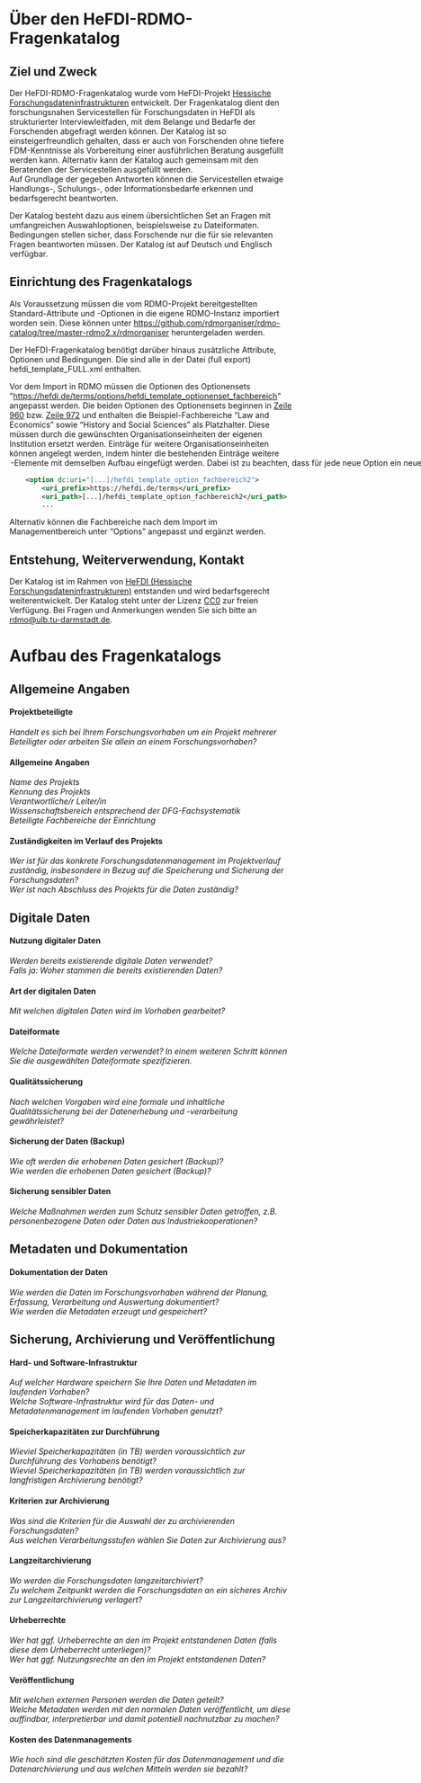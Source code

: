 # Über den HeFDI-RDMO-Fragenkatalog
## Ziel und Zweck
Der HeFDI-RDMO-Fragenkatalog wurde vom HeFDI-Projekt [Hessische Forschungsdateninfrastrukturen](http://www.hefdi.de) entwickelt. Der Fragenkatalog dient den forschungsnahen Servicestellen für Forschungsdaten in HeFDI als strukturierter Interviewleitfaden, mit dem Belange und Bedarfe der Forschenden abgefragt werden können. Der Katalog ist so einsteigerfreundlich gehalten, dass er auch von Forschenden ohne tiefere FDM-Kenntnisse als Vorbereitung einer ausführlichen Beratung ausgefüllt werden kann. Alternativ kann der Katalog auch gemeinsam mit den Beratenden der Servicestellen ausgefüllt werden.  
Auf Grundlage der gegeben Antworten können die Servicestellen etwaige Handlungs-, Schulungs-, oder Informationsbedarfe erkennen und bedarfsgerecht beantworten.

Der Katalog besteht dazu aus einem übersichtlichen Set an Fragen mit umfangreichen Auswahloptionen, beispielsweise zu Dateiformaten. Bedingungen stellen sicher, dass Forschende nur die für sie relevanten Fragen beantworten müssen. Der Katalog ist auf Deutsch und Englisch verfügbar.

## Einrichtung des Fragenkatalogs
Als Voraussetzung müssen die vom RDMO-Projekt bereitgestellten Standard-Attribute und -Optionen in die eigene RDMO-Instanz importiert worden sein. Diese können unter https://github.com/rdmorganiser/rdmo-catalog/tree/master-rdmo2.x/rdmorganiser heruntergeladen werden.

Der HeFDI-Fragenkatalog benötigt darüber hinaus zusätzliche Attribute, Optionen und Bedingungen. Die sind alle in der Datei (full export) hefdi_template_FULL.xml enthalten.

Vor dem Import in RDMO müssen die Optionen des Optionensets "https://hefdi.de/terms/options/hefdi_template_optionenset_fachbereich" angepasst werden. Die beiden Optionen des Optionensets beginnen in [Zeile 960](hefdi_template_FULL.xml#L960) bzw. [Zeile 972](hefdi_template_FULL.xml#L972) und enthalten die Beispiel-Fachbereiche “Law and Economics” sowie “History and Social Sciences” als Platzhalter. Diese müssen durch die gewünschten Organisationseinheiten der eigenen Institution ersetzt werden. Einträge für weitere Organisationseinheiten können angelegt werden, indem hinter die bestehenden Einträge weitere <option>-Elemente mit demselben Aufbau eingefügt werden. Dabei ist zu beachten, dass für jede neue Option ein neuer Key vergeben werden muss:  
```xml
    <option dc:uri="[...]/hefdi_template_option_fachbereich2">  
        <uri_prefix>https://hefdi.de/terms</uri_prefix>
        <uri_path>[...]/hefdi_template_option_fachbereich2</uri_path>
        ...  
```
Alternativ können die Fachbereiche nach dem Import im Managementbereich unter “Options” angepasst und ergänzt werden.

## Entstehung, Weiterverwendung, Kontakt
Der Katalog ist im Rahmen von [HeFDI (Hessische Forschungsdateninfrastrukturen)](https://www.hefdi.de) entstanden und wird bedarfsgerecht weiterentwickelt.
Der Katalog steht unter der Lizenz [CC0](https://creativecommons.org/publicdomain/zero/1.0/) zur freien Verfügung.
Bei Fragen und Anmerkungen wenden Sie sich bitte an rdmo@ulb.tu-darmstadt.de.

# Aufbau des Fragenkatalogs
## Allgemeine Angaben
#### Projektbeteiligte
*Handelt es sich bei Ihrem Forschungsvorhaben um ein Projekt mehrerer Beteiligter oder arbeiten Sie allein an einem Forschungsvorhaben?*
#### Allgemeine Angaben
*Name des Projekts*  
*Kennung des Projekts*  
*Verantwortliche/r Leiter/in*  
*Wissenschaftsbereich entsprechend der DFG-Fachsystematik*  
*Beteiligte Fachbereiche der Einrichtung*
#### Zuständigkeiten im Verlauf des Projekts
*Wer ist für das konkrete Forschungsdatenmanagement im Projektverlauf zuständig, insbesondere in Bezug auf die Speicherung und Sicherung der Forschungsdaten?*  
*Wer ist nach Abschluss des Projekts für die Daten zuständig?*
## Digitale Daten
#### Nutzung digitaler Daten
*Werden bereits existierende digitale Daten verwendet?*  
*Falls ja: Woher stammen die bereits existierenden Daten?*
#### Art der digitalen Daten
*Mit welchen digitalen Daten wird im Vorhaben gearbeitet?*
#### Dateiformate
*Welche Dateiformate werden verwendet? In einem weiteren Schritt können Sie die ausgewählten Dateiformate spezifizieren.*
#### Qualitätssicherung
*Nach welchen Vorgaben wird eine formale und inhaltliche Qualitätssicherung bei der Datenerhebung und -verarbeitung gewährleistet?*
#### Sicherung der Daten (Backup)
*Wie oft werden die erhobenen Daten gesichert (Backup)?*  
*Wie werden die erhobenen Daten gesichert (Backup)?*
#### Sicherung sensibler Daten
*Welche Maßnahmen werden zum Schutz sensibler Daten getroffen, z.B. personenbezogene Daten oder Daten aus Industriekooperationen?*
## Metadaten und Dokumentation
#### Dokumentation der Daten
*Wie werden die Daten im Forschungsvorhaben während der Planung, Erfassung, Verarbeitung und Auswertung dokumentiert?*  
*Wie werden die Metadaten erzeugt und gespeichert?*
## Sicherung, Archivierung und Veröffentlichung
#### Hard- und Software-Infrastruktur
*Auf welcher Hardware speichern Sie Ihre Daten und Metadaten im laufenden Vorhaben?*  
*Welche Software-Infrastruktur wird für das Daten- und Metadatenmanagement im laufenden Vorhaben genutzt?*
#### Speicherkapazitäten zur Durchführung
*Wieviel Speicherkapazitäten (in TB) werden voraussichtlich zur Durchführung des Vorhabens benötigt?*  
*Wieviel Speicherkapazitäten (in TB) werden voraussichtlich zur langfristigen Archivierung benötigt?*
#### Kriterien zur Archivierung
*Was sind die Kriterien für die Auswahl der zu archivierenden Forschungsdaten?*  
*Aus welchen Verarbeitungsstufen wählen Sie Daten zur Archivierung aus?*
#### Langzeitarchivierung
*Wo werden die Forschungsdaten langzeitarchiviert?*    
*Zu welchem Zeitpunkt werden die Forschungsdaten an ein sicheres Archiv zur Langzeitarchivierung verlagert?*
#### Urheberrechte
*Wer hat ggf. Urheberrechte an den im Projekt entstandenen Daten (falls diese dem Urheberrecht unterliegen)?*  
*Wer hat ggf. Nutzungsrechte an den im Projekt entstandenen Daten?*
#### Veröffentlichung
*Mit welchen externen Personen werden die Daten geteilt?*  
*Welche Metadaten werden mit den normalen Daten veröffentlicht, um diese auffindbar, interpretierbar und damit potentiell nachnutzbar zu machen?*
#### Kosten des Datenmanagements
*Wie hoch sind die geschätzten Kosten für das Datenmanagement und die Datenarchivierung und aus welchen Mitteln werden sie bezahlt?*
